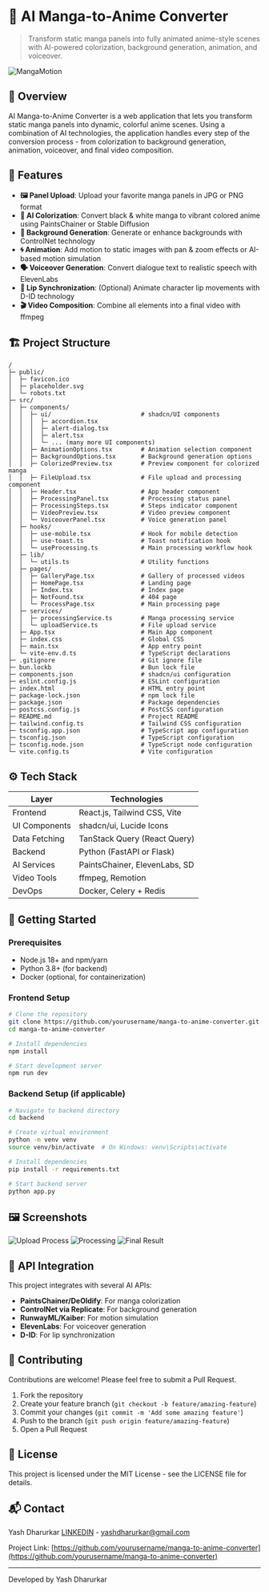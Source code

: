 
# 🧠 AI Manga-to-Anime Converter

> Transform static manga panels into fully animated anime-style scenes with AI-powered colorization, background generation, animation, and voiceover.

![MangaMotion](https://pplx-res.cloudinary.com/image/upload/v1746977755/gpt4o_images/oogvvra86qbvft3hyblm.png)

## 🚀 Overview

AI Manga-to-Anime Converter is a web application that lets you transform static manga panels into dynamic, colorful anime scenes. Using a combination of AI technologies, the application handles every step of the conversion process - from colorization to background generation, animation, voiceover, and final video composition.

## 📌 Features

- **🖼️ Panel Upload**: Upload your favorite manga panels in JPG or PNG format
- **🎨 AI Colorization**: Convert black & white manga to vibrant colored anime using PaintsChainer or Stable Diffusion
- **🌄 Background Generation**: Generate or enhance backgrounds with ControlNet technology
- **🌀 Animation**: Add motion to static images with pan & zoom effects or AI-based motion simulation
- **🗣️ Voiceover Generation**: Convert dialogue text to realistic speech with ElevenLabs
- **👄 Lip Synchronization**: (Optional) Animate character lip movements with D-ID technology
- **🎬 Video Composition**: Combine all elements into a final video with ffmpeg

## 🏗️ Project Structure

```
/
├─ public/
│  ├─ favicon.ico
│  ├─ placeholder.svg
│  └─ robots.txt
├─ src/
│  ├─ components/
│  │  ├─ ui/                         # shadcn/UI components
│  │  │  ├─ accordion.tsx
│  │  │  ├─ alert-dialog.tsx
│  │  │  ├─ alert.tsx
│  │  │  └─ ... (many more UI components)
│  │  ├─ AnimationOptions.tsx        # Animation selection component
│  │  ├─ BackgroundOptions.tsx       # Background generation options
│  │  ├─ ColorizedPreview.tsx        # Preview component for colorized manga
│  │  ├─ FileUpload.tsx              # File upload and processing component
│  │  ├─ Header.tsx                  # App header component
│  │  ├─ ProcessingPanel.tsx         # Processing status panel
│  │  ├─ ProcessingSteps.tsx         # Steps indicator component
│  │  ├─ VideoPreview.tsx            # Video preview component
│  │  └─ VoiceoverPanel.tsx          # Voice generation panel
│  ├─ hooks/
│  │  ├─ use-mobile.tsx              # Hook for mobile detection
│  │  ├─ use-toast.ts                # Toast notification hook
│  │  └─ useProcessing.ts            # Main processing workflow hook
│  ├─ lib/
│  │  └─ utils.ts                    # Utility functions
│  ├─ pages/
│  │  ├─ GalleryPage.tsx             # Gallery of processed videos
│  │  ├─ HomePage.tsx                # Landing page
│  │  ├─ Index.tsx                   # Index page
│  │  ├─ NotFound.tsx                # 404 page
│  │  └─ ProcessPage.tsx             # Main processing page
│  ├─ services/
│  │  ├─ processingService.ts        # Manga processing service
│  │  └─ uploadService.ts            # File upload service
│  ├─ App.tsx                        # Main App component
│  ├─ index.css                      # Global CSS
│  ├─ main.tsx                       # App entry point
│  └─ vite-env.d.ts                  # TypeScript declarations
├─ .gitignore                        # Git ignore file
├─ bun.lockb                         # Bun lock file
├─ components.json                   # shadcn/ui configuration
├─ eslint.config.js                  # ESLint configuration
├─ index.html                        # HTML entry point
├─ package-lock.json                 # npm lock file
├─ package.json                      # Package dependencies
├─ postcss.config.js                 # PostCSS configuration
├─ README.md                         # Project README
├─ tailwind.config.ts                # Tailwind CSS configuration
├─ tsconfig.app.json                 # TypeScript app configuration
├─ tsconfig.json                     # TypeScript configuration
├─ tsconfig.node.json                # TypeScript node configuration
└─ vite.config.ts                    # Vite configuration
```

## ⚙️ Tech Stack

| Layer        | Technologies                      |
|--------------|----------------------------------|
| Frontend     | React.js, Tailwind CSS, Vite     |
| UI Components| shadcn/ui, Lucide Icons          |
| Data Fetching| TanStack Query (React Query)     |
| Backend      | Python (FastAPI or Flask)        |
| AI Services  | PaintsChainer, ElevenLabs, SD    |
| Video Tools  | ffmpeg, Remotion                 |
| DevOps       | Docker, Celery + Redis           |

## 🏁 Getting Started

### Prerequisites

- Node.js 18+ and npm/yarn
- Python 3.8+ (for backend)
- Docker (optional, for containerization)

### Frontend Setup

```bash
# Clone the repository
git clone https://github.com/yourusername/manga-to-anime-converter.git
cd manga-to-anime-converter

# Install dependencies
npm install

# Start development server
npm run dev
```

### Backend Setup (if applicable)

```bash
# Navigate to backend directory
cd backend

# Create virtual environment
python -m venv venv
source venv/bin/activate  # On Windows: venv\Scripts\activate

# Install dependencies
pip install -r requirements.txt

# Start backend server
python app.py
```

## 🖼️ Screenshots

![Upload Process](https://files.oaiusercontent.com/file-58WTopGAzdwJCQ7PuwDeez?se=2025-05-11T21%3A39%3A15Z&sp=r&sv=2024-08-04&sr=b&rscc=max-age%3D299%2C%20immutable%2C%20private&rscd=attachment%3B%20filename%3DScreenshot%25202025-05-12%2520020053.png&sig=Nd3YcJBtUsVL073/qd6sL/Yme22tlJKAAljpr3KMXh8%3D)
![Processing](https://files09.oaiusercontent.com/file-Ma2a4YhNGYhJaSjpBpKCJw?se=2025-05-11T21%3A39%3A15Z&sp=r&sv=2024-08-04&sr=b&rscc=max-age%3D299%2C%20immutable%2C%20private&rscd=attachment%3B%20filename%3DScreenshot%25202025-05-12%2520020503.png&sig=y1o0bK3bo/W%2B1qXzBUQVuxVeY%2BjP4XsH/yWKW1pzdog%3D)
![Final Result](https://files.oaiusercontent.com/file-LmrCT9dVFjC5rE4f5J4XiL?se=2025-05-11T21%3A39%3A15Z&sp=r&sv=2024-08-04&sr=b&rscc=max-age%3D299%2C%20immutable%2C%20private&rscd=attachment%3B%20filename%3DScreenshot%25202025-05-12%2520020517.png&sig=0eojljHFjIg5K7/OInwg249ZiNLl5D32stmAMsR60jg%3D)

## 📢 API Integration

This project integrates with several AI APIs:

- **PaintsChainer/DeOldify**: For manga colorization
- **ControlNet via Replicate**: For background generation
- **RunwayML/Kaiber**: For motion simulation
- **ElevenLabs**: For voiceover generation
- **D-ID**: For lip synchronization

## 🤝 Contributing

Contributions are welcome! Please feel free to submit a Pull Request.

1. Fork the repository
2. Create your feature branch (`git checkout -b feature/amazing-feature`)
3. Commit your changes (`git commit -m 'Add some amazing feature'`)
4. Push to the branch (`git push origin feature/amazing-feature`)
5. Open a Pull Request

## 📄 License

This project is licensed under the MIT License - see the LICENSE file for details.

## 📬 Contact

Yash Dharurkar [LINKEDIN](https://linkedin.com/in/yashdharurkar) - yashdharurkar@gmail.com

Project Link: [https://github.com/yourusername/manga-to-anime-converter](https://github.com/yourusername/manga-to-anime-converter)

---

Developed by Yash Dharurkar
